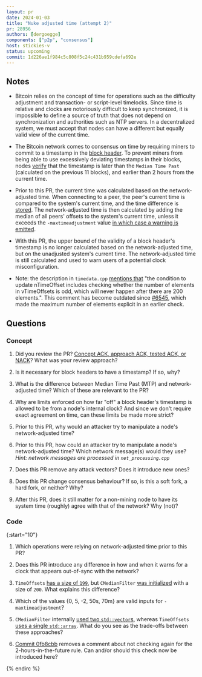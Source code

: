 ```yaml
---
layout: pr
date: 2024-01-03
title: "Nuke adjusted time (attempt 2)"
pr: 28956
authors: [dergoegge]
components: ["p2p", "consensus"]
host: stickies-v
status: upcoming
commit: 1d226ae1f984c5c808f5c24c431b959cdefa692e
---
```


## Notes

- Bitcoin relies on the concept of time for operations such as the difficulty adjustment and transaction- or script-level timelocks. Since time is relative and clocks are notoriously difficult to keep synchronized, it is impossible to define a source of truth that does not depend on synchronization and authorities such as NTP servers. In a decentralized system, we must accept that nodes can have a different but equally valid view of the current time.

- The Bitcoin network comes to consensus on time by requiring miners to commit to a timestamp in the [block header](https://github.com/bitcoinbook/bitcoinbook/blob/develop/ch09.asciidoc#block-header). To prevent miners from being able to use excessively deviating timestamps in their blocks, nodes [verify](https://github.com/bitcoin/bitcoin/blob/3a0f54dd2402d74a5ac4304b3ad09014cfb25edf/src/validation.cpp#L3803-L3810) that the timestamp is later than the `Median Time Past` (calculated on the previous 11 blocks), and earlier than 2 hours from the current time.

- Prior to this PR, the current time was calculated based on the network-adjusted time. When connecting to a peer, the peer's current time is compared to the system's current time, and the time difference is [stored](https://github.com/bitcoin/bitcoin/blob/3a0f54dd2402d74a5ac4304b3ad09014cfb25edf/src/net_processing.cpp#L3556). The network-adjusted time is then calculated by adding the median of all peers' offsets to the system's current time, unless it exceeds the `-maxtimeadjustment` value [in which case a warning is emitted](https://github.com/bitcoin/bitcoin/blob/3a0f54dd2402d74a5ac4304b3ad09014cfb25edf/src/timedata.cpp#L84-L100).

- With this PR, the upper bound of the validity of a block header's timestamp is no longer calculated based on the network-adjusted time, but on the unadjusted system's current time. The network-adjusted time is still calculated and used to warn users of a potential clock misconfiguration.

- Note: the description in `timedata.cpp` [mentions that](https://github.com/bitcoin/bitcoin/blob/3a0f54dd2402d74a5ac4304b3ad09014cfb25edf/src/timedata.cpp#L66-L68) "the condition to update nTimeOffset includes checking whether the number of elements in vTimeOffsets is odd, which will never happen after there are 200 elements.". This comment has become outdated since [#6545](https://github.com/bitcoin/bitcoin/pull/6545), which made the maximum number of elements explicit in an earlier check.


## Questions

### Concept

1. Did you review the PR? [Concept ACK, approach ACK, tested ACK, or NACK](https://github.com/bitcoin/bitcoin/blob/master/CONTRIBUTING.md#peer-review)? What was your review approach?

2. Is it necessary for block headers to have a timestamp? If so, why?

3. What is the difference between Median Time Past (MTP) and network-adjusted time? Which of these are relevant to the PR?

4. Why are limits enforced on how far "off" a block header's timestamp is allowed to be from a node's internal clock? And since we don't require exact agreement on time, can these limits be made more strict?

5. Prior to this PR, why would an attacker try to manipulate a node's network-adjusted time?

6. Prior to this PR, how could an attacker try to manipulate a node's network-adjusted time? Which network message(s) would they use? *Hint: network messages are processed in `net_processing.cpp`*

7. Does this PR remove any attack vectors? Does it introduce new ones?

8. Does this PR change consensus behaviour? If so, is this a soft fork, a hard fork, or neither? Why?

9.  After this PR, does it still matter for a non-mining node to have its system time (roughly) agree with that of the network? Why (not)?

### Code
{:start="10"}

1.  Which operations were relying on network-adjusted time prior to this PR?

2.  Does this PR introduce any difference in how and when it warns for a clock that appears out-of-sync with the network?

3.  `TimeOffsets` [has a size of `199`](https://github.com/bitcoin-core-review-club/bitcoin/commit/d079ffc9b8e9a81eb0bfb3da66f64c0257f16e71#diff-6875de769e90cec84d2e8a9c1b962cdbcda44d870d42e4215827e599e11e90e3R194), but `CMedianFilter` [was initialized](https://github.com/bitcoin/bitcoin/blob/3a0f54dd2402d74a5ac4304b3ad09014cfb25edf/src/timedata.cpp#L41-L44) with a size of `200`. What explains this difference?

4.  Which of the values {0, 5, -2, 50s, 70m} are valid inputs for `-maxtimeadjustment`?

5.  `CMedianFilter` internally [used two `std::vector`s](https://github.com/bitcoin/bitcoin/blob/3a0f54dd2402d74a5ac4304b3ad09014cfb25edf/src/timedata.h#L28-L29), whereas `TimeOffsets` [uses a single `std::array`](https://github.com/bitcoin-core-review-club/bitcoin/commit/d079ffc9b8e9a81eb0bfb3da66f64c0257f16e71#diff-6875de769e90cec84d2e8a9c1b962cdbcda44d870d42e4215827e599e11e90e3R197). What do you see as the trade-offs between these approaches?

6.  [Commit 0fb8cbb](https://github.com/bitcoin/bitcoin/commit/0fb8cbbf2e587b9e09f9d128fd3f9edf18438f4a#diff-97c3a52bc5fad452d82670a7fd291800bae20c7bc35bb82686c2c0a4ea7b5b98L2188-L2191) removes a comment about not checking again for the 2-hours-in-the-future rule. Can and/or should this check now be introduced here?


<!-- TODO: After a meeting, uncomment and add meeting log between the irc tags
## Meeting Log

### Meeting 1

{% irc %}
-->
<!-- TODO: For additional meetings, add the logs to the same irc block. This ensures line numbers keep increasing, avoiding hyperlink conflicts for identical line numbers across meetings.

### Meeting 2

-->
{% endirc %}
